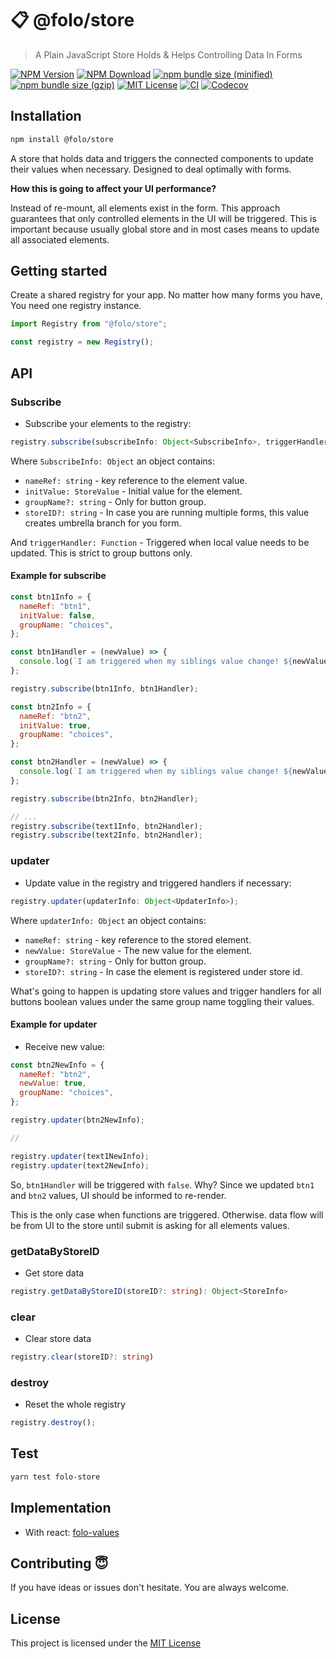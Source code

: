# 📋 @folo/store

> A Plain JavaScript Store Holds & Helps Controlling Data In Forms

<!-- prettier-ignore-start -->
[![NPM Version](https://img.shields.io/npm/v/@folo/store.svg)](https://www.npmjs.com/package/@folo/store)
[![NPM Download](https://img.shields.io/npm/dt/@folo/store.svg)](https://www.npmjs.com/package/@folo/store)
[![npm bundle size (minified)](https://img.shields.io/bundlephobia/min/react.svg)](https://www.npmjs.com/package/@folo/store)
[![npm bundle size (gzip)](https://img.shields.io/bundlephobia/minzip/react.svg)](https://www.npmjs.com/package/@folo/store)
[![MIT License](https://img.shields.io/github/license/mashape/apistatus.svg)](https://github.com/jalal246/folo/blob/master/packages/folo-store/LICENSE)
[![CI](https://img.shields.io/github/workflow/status/jalal246/folo/CI)](https://github.com/jalal246/folo/tree/master)
[![Codecov](https://img.shields.io/codecov/c/github/jalal246/folo.svg)](https://codecov.io/gh/jalal246/folo)
<!-- prettier-ignore-end -->

## Installation

```sh
npm install @folo/store
```

A store that holds data and triggers the connected components to update their
values when necessary. Designed to deal optimally with forms.

**How this is going to affect your UI performance?**

Instead of re-mount, all elements exist in the form. This approach
guarantees that only controlled elements in the UI will be triggered. This is
important because usually global store and in most cases means to update all
associated elements.

## Getting started

Create a shared registry for your app. No matter how many forms you have, You
need one registry instance.

```js
import Registry from "@folo/store";

const registry = new Registry();
```

## API

### Subscribe

- Subscribe your elements to the registry:

```ts
registry.subscribe(subscribeInfo: Object<SubscribeInfo>, triggerHandler:? Function);
```

Where `SubscribeInfo: Object` an object contains:

- `nameRef: string` - key reference to the element value.
- `initValue: StoreValue` - Initial value for the element.
- `groupName?: string` - Only for button group.
- `storeID?: string` - In case you are running multiple forms, this value
  creates umbrella branch for you form.

And `triggerHandler: Function` - Triggered when local value needs to be
updated. This is strict to group buttons only.

#### Example for subscribe

```js
const btn1Info = {
  nameRef: "btn1",
  initValue: false,
  groupName: "choices",
};

const btn1Handler = (newValue) => {
  console.log(`I am triggered when my siblings value change! ${newValue}`);
};

registry.subscribe(btn1Info, btn1Handler);

const btn2Info = {
  nameRef: "btn2",
  initValue: true,
  groupName: "choices",
};

const btn2Handler = (newValue) => {
  console.log(`I am triggered when my siblings value change! ${newValue}`);
};

registry.subscribe(btn2Info, btn2Handler);

// ...
registry.subscribe(text1Info, btn2Handler);
registry.subscribe(text2Info, btn2Handler);
```

### updater

- Update value in the registry and triggered handlers if necessary:

```ts
registry.updater(updaterInfo: Object<UpdaterInfo>);
```

Where `updaterInfo: Object` an object contains:

- `nameRef: string` - key reference to the stored element.
- `newValue: StoreValue` - The new value for the element.
- `groupName?: string` - Only for button group.
- `storeID?: string` - In case the element is registered under store id.

What's going to happen is updating store values and trigger handlers for all
buttons boolean values under the same group name toggling their values.

#### Example for updater

- Receive new value:

```js
const btn2NewInfo = {
  nameRef: "btn2",
  newValue: true,
  groupName: "choices",
};

registry.updater(btn2NewInfo);

//

registry.updater(text1NewInfo);
registry.updater(text2NewInfo);
```

So, `btn1Handler` will be triggered with `false`. Why? Since we updated `btn1`
and `btn2` values, UI should be informed to re-render.

This is the only case when functions are triggered. Otherwise. data flow will be
from UI to the store until submit is asking for all elements values.

### getDataByStoreID

- Get store data

```ts
registry.getDataByStoreID(storeID?: string): Object<StoreInfo>
```

### clear

- Clear store data

```ts
registry.clear(storeID?: string)
```

### destroy

- Reset the whole registry

```ts
registry.destroy();
```

## Test

```sh
yarn test folo-store
```

## Implementation

- With react:
  [folo-values](https://github.com/jalal246/folo/tree/master/packages/folo-values)

## Contributing 😇

If you have ideas or issues don't hesitate. You are always welcome.

## License

This project is licensed under the [MIT License](https://github.com/jalal246/folo/blob/master/packages/folo-store/LICENSE)
